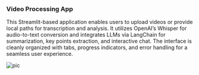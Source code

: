 ### Video Processing App  

This Streamlit-based application enables users to upload videos or provide local paths for transcription and analysis. It utilizes OpenAI’s Whisper for audio-to-text conversion and integrates LLMs via LangChain for summarization, key points extraction, and interactive chat. The interface is cleanly organized with tabs, progress indicators, and error handling for a seamless user experience.

![pic]()
